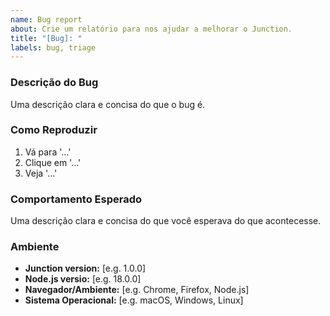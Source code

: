 ```yaml
---
name: Bug report
about: Crie um relatório para nos ajudar a melhorar o Junction.
title: "[Bug]: "
labels: bug, triage
---
```


### Descrição do Bug
Uma descrição clara e concisa do que o bug é.

### Como Reproduzir
1. Vá para '...'
2. Clique em '...'
3. Veja '...'

### Comportamento Esperado
Uma descrição clara e concisa do que você esperava do que acontecesse.

### Ambiente
- **Junction version:** [e.g. 1.0.0]
- **Node.js versio:** [e.g. 18.0.0]
- **Navegador/Ambiente:** [e.g. Chrome, Firefox, Node.js]
- **Sistema Operacional:** [e.g. macOS, Windows, Linux]